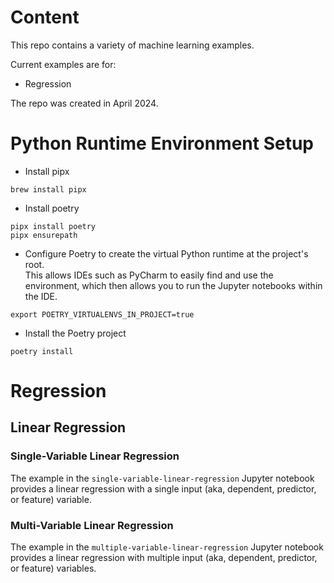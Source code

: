 # Content

This repo contains a variety of machine learning examples.

Current examples are for:
- Regression

The repo was created in April 2024.

# Python Runtime Environment Setup

- Install pipx
```shell
brew install pipx
```

- Install poetry
```shell
pipx install poetry
pipx ensurepath
```

- Configure Poetry to create the virtual Python runtime at the project's root. \
This allows IDEs such as PyCharm to easily find and use the environment, which then allows you to run the Jupyter notebooks within the IDE.
```shell
export POETRY_VIRTUALENVS_IN_PROJECT=true
```

- Install the Poetry project
```shell
poetry install
```

# Regression

## Linear Regression

### Single-Variable Linear Regression

The example in the `single-variable-linear-regression` Jupyter notebook provides a linear regression with a single input 
(aka, dependent, predictor, or feature) variable.

### Multi-Variable Linear Regression

The example in the `multiple-variable-linear-regression` Jupyter notebook provides a linear regression with multiple input 
(aka, dependent, predictor, or feature) variables.